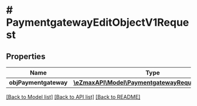 # # PaymentgatewayEditObjectV1Request

## Properties

Name | Type | Description | Notes
------------ | ------------- | ------------- | -------------
**objPaymentgateway** | [**\eZmaxAPI\Model\PaymentgatewayRequestCompound**](PaymentgatewayRequestCompound.md) |  |

[[Back to Model list]](../../README.md#models) [[Back to API list]](../../README.md#endpoints) [[Back to README]](../../README.md)
